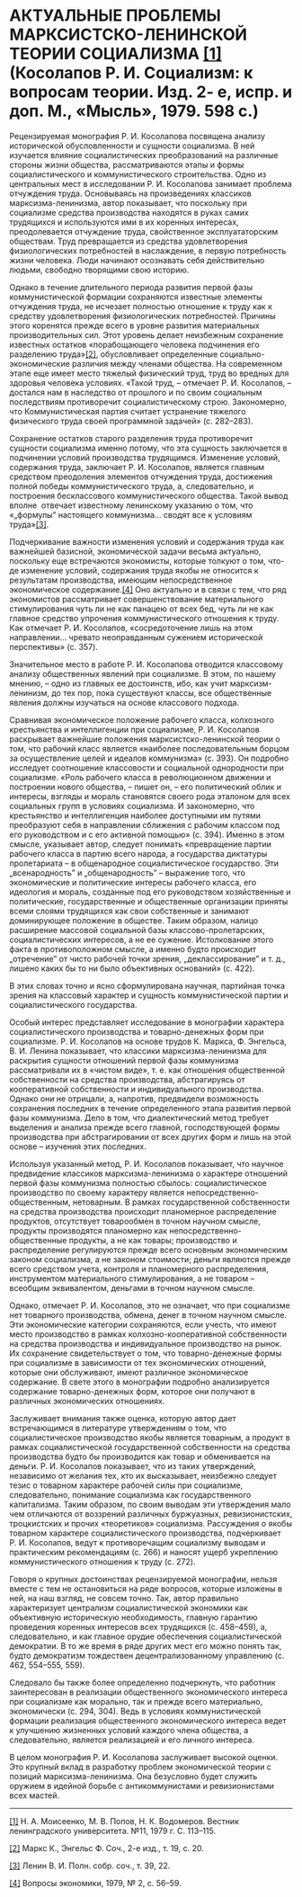 # АКТУАЛЬНЫЕ ПРОБЛЕМЫ МАРКСИСТСКО-ЛЕНИНСКОЙ ТЕОРИИ СОЦИАЛИЗМА [[1]](#_ftn1) (Косолапов Р. И. Социализм: к вопросам теории. Изд. 2- е, испр. и доп. М., «Мысль», 1979. 598 с.)

Рецензируемая монография Р. И. Косолапова посвящена анализу исторической обусловленности и сущности социализма. В ней изучается влияние социалистических преобразований на различные стороны жизни общества, рассматриваются этапы и формы социалистического и коммунистического строительства. Одно из центральных мест в исследовании Р. И. Косолапова занимает проблема отчуждения труда. Основываясь на произведениях классиков марксизма-ленинизма, автор показывает, что поскольку при социализме средства производства находятся в руках самих трудящихся и используются ими в их коренных интересах, преодолевается отчуждение труда, свойственное эксплуататорским обществам. Труд превращается из средства удовлетворения физиологических потребностей в наслаждение, в первую потребность жизни человека. Люди начинают осознавать себя действительно людьми, свободно творящими свою историю.

Однако в течение длительного периода развития первой фазы коммунистической формации сохраняются известные элементы отчуждения труда, не исчезает полностью отношение к труду как к средству удовлетворения физиологических потребностей. Причины этого коренятся прежде всего в уровне развития материальных производительных сил. Этот уровень делает неизбежным сохранение известных остатков «порабощающего человека подчинения его разделению труда»[[2]](#_ftn2), обусловливает определенные социально-экономические различия между членами общества. На современном этапе еще имеет место тяжелый физический труд, труд во вредных для здоровья человека условиях. «Такой труд, – отмечает Р. И. Косолапов, – достался нам в наследство от прошлого и по своим социальным последствиям противоречит социалистическому строю. Закономерно, что Коммунистическая партия считает устранение тяжелого физического труда своей программной задачей» (с. 282–283).

Сохранение остатков старого разделения труда противоречит сущности социализма именно потому, что эта сущность заключается в подчинении условий производства трудящимся. Изменение условий, содержания труда, заключает Р. И. Косолапов, является главным средством преодоления элементов отчуждения труда, достижения полной победы коммунистического труда, а, следовательно, и построения бесклассового коммунистического общества. Такой вывод вполне  отвечает известному ленинскому указанию о том, что «„формулы” настоящего коммунизма... сводят все к условиям труда»[[3]](#_ftn3).

Подчеркивание важности изменения условий и содержания труда как важнейшей базисной, экономической задачи весьма актуально, поскольку еще встречаются экономисты, которые толкуют о том, что-де изменение условий, содержания труда якобы не относится к результатам производства, имеющим непосредственное экономическое содержание.[[4]](#_ftn4) Оно актуально и в связи с тем, что ряд экономистов рассматривает совершенствование материального стимулирования чуть ли не как панацею от всех бед, чуть ли не как главное средство упрочения коммунистического отношения к труду. Как отмечает Р. И. Косолапов, «сосредоточение лишь на этом направлении... чревато неоправданным сужением исторической перспективы» (с. 357).

Значительное место в работе Р. И. Косолапова отводится классовому анализу общественных явлений при социализме. В этом, по нашему мнению, – одно из главных ее достоинств, ибо, как учит марксизм-ленинизм, до тех пор, пока существуют классы, все общественные явления должны изучаться на основе классового подхода.

Сравнивая экономическое положение рабочего класса, колхозного крестьянства и интеллигенции при социализме, Р. И. Косолапов раскрывает важнейшие положения марксистско-ленинской теории о том, что рабочий класс является «наиболее последовательным борцом за осуществление целей и идеалов коммунизма» (с. 393). Он подробно исследует соотношение классовости и социальной однородности при социализме. «Роль рабочего класса в революционном движении и построении нового общества, – пишет он, – его политический облик и интересы, взгляды и мораль становятся своего рода эталоном для всех социальных групп в условиях социализма. И закономерно, что крестьянство и интеллигенция наиболее доступными им путями преобразуют себя в направлении сближения с рабочим классом под его руководством и с его активной помощью» (с. 394). Именно в этом смысле, указывает автор, следует понимать «превращение партии рабочего класса в партию всего народа, а государства диктатуры пролетариата – в общенародное социалистическое государство. Эти „всенародность” и „общенародность” – выражение того, что экономические и политические интересы рабочего класса, его идеология и мораль, созданные под его руководством хозяйственные и политические, государственные и общественные организации приняты всеми слоями трудящихся как свои собственные и занимают доминирующее положение в обществе. Таким образом, налицо расширение массовой социальной базы классово-пролетарских, социалистических интересов, а не ее сужение. Истолкование этого факта в противоположном смысле, а именно будто происходит „отречение” от чисто рабочей точки зрения, „деклассирование” и т. д., лишено каких бы то ни было объективных оснований» (с. 422).

В этих словах точно и ясно сформулирована научная, партийная точка зрения на классовый характер и сущность коммунистической партии и социалистического государства.

Особый интерес представляет исследование в монографии характера социалистического производства и товарно-денежных форм при социализме. Р. И. Косолапов на основе трудов К. Маркса, Ф. Энгельса, В. И. Ленина показывает, что классики марксизма-ленинизма для раскрытия сущности отношений первой фазы коммунизма рассматривали их в «чистом виде», т. е. как отношения общественной собственности на средства производства, абстрагируясь от кооперативной собственности и индивидуального производства. Однако они не отрицали, а, напротив, предвидели возможность сохранения последних в течение определенного этапа развития первой фазы коммунизма. Дело в том, что диалектический метод требует выделения и анализа прежде всего главной, господствующей формы производства при абстрагировании от всех других форм и лишь на этой основе – изучения этих последних.

Используя указанный метод, Р. И. Косолапов показывает, что научное предвидение классиков марксизма-ленинизма о характере отношений первой фазы коммунизма полностью сбылось: социалистическое производство по своему характеру является непосредственно-общественным, нетоварным. В рамках государственной собственности на средства производства происходит планомерное распределение продуктов, отсутствует товарообмен в точном научном смысле, продукты производятся планомерно как непосредственно-общественные продукты, а не как товары; производство и распределение регулируются прежде всего основным экономическим законом социализма, а не законом стоимости; деньги являются прежде всего средством учета, контроля и планомерного распределения, инструментом материального стимулирования, а не товаром – всеобщим эквивалентом, деньгами в точном научном смысле.

Однако, отмечает Р. И. Косолапов, это не означает, что при социализме нет товарного производства, обмена, денег в точном научном смысле. Эти экономические категории сохраняются, если учесть, что имеют место производство в рамках колхозно-кооперативной собственности на средства производства и индивидуальное производство на рынок. Их сохранение свидетельствует о том, что товарно-денежные формы при социализме в зависимости от тех экономических отношений, которые они обслуживают, имеют различное экономическое содержание. В свете этого в монографии подробно анализируется содержание товарно-денежных форм, которое они получают в различных экономических отношениях.

Заслуживает внимания также оценка, которую автор дает встречающимся в литературе утверждениям о том, что социалистическое производство якобы является товарным, а продукт в рамках социалистической государственной собственности на средства производства будто бы производится как товар и обменивается на деньги. Р. И. Косолапов показывает, что из таких утверждений, независимо от желания тех, кто их высказывает, неизбежно следует тезис о товарном характере рабочей силы при социализме, следовательно, понимание социализма как государственного капитализма. Таким образом, по своим выводам эти утверждения мало чем отличаются от воззрений различных буржуазных, ревизионистских, троцкистских и прочих «теоретиков» социализма. Рассуждения о якобы товарном характере социалистического производства, подчеркивает Р. И. Косолапов, ведут к противоречащим социализму выводам и практическим рекомендациям (с. 266) и наносят ущерб укреплению коммунистического отношения к труду (с. 272).

Говоря о крупных достоинствах рецензируемой монографии, нельзя вместе с тем не остановиться на ряде вопросов, которые изложены в ней, на наш взгляд, не совсем точно. Так, автор правильно характеризует централизм социалистической экономики как объективную историческую необходимость, главную гарантию проведения коренных интересов всех трудящихся (с. 458–459), а, следовательно, и как главное орудие обеспечения социалистической демократии. В то же время в ряде других мест его можно понять так, будто демократизм тождествен децентрализованному управлению (с. 462, 554–555, 559).

Следовало бы также более определенно подчеркнуть, что работник заинтересован в реализации общественного экономического интереса при социализме как морально, так и прежде всего материально, экономически (с. 294, 304). Ведь в условиях коммунистической формации реализация общественного экономического интереса ведет к улучшению жизненных условий каждого члена общества, а следовательно, является реализацией и его личного интереса.

В целом монография Р. И. Косолапова заслуживает высокой оценки. Это крупный вклад в разработку проблем экономической теории с позиций марксизма-ленинизма. Она безусловно будет служить оружием в идейной борьбе с антикоммунистами и ревизионистами всех мастей.

  

  

---

[[1]](#_ftnref1) Н. А. Моисеенко, М. В. Попов, Н. К. Водомеров. Вестник ленинградского университета. №11, 1979 г. С. 113–115.

[[2]](#_ftnref2) Маркс К., Энгельс Ф. Соч., 2-е изд., т. 19, с. 20.

[[3]](#_ftnref3) Ленин В. И. Полн. собр. соч., т. 39, 22.

[[4]](#_ftnref4) Вопросы экономики, 1979, № 2, с. 56–59.